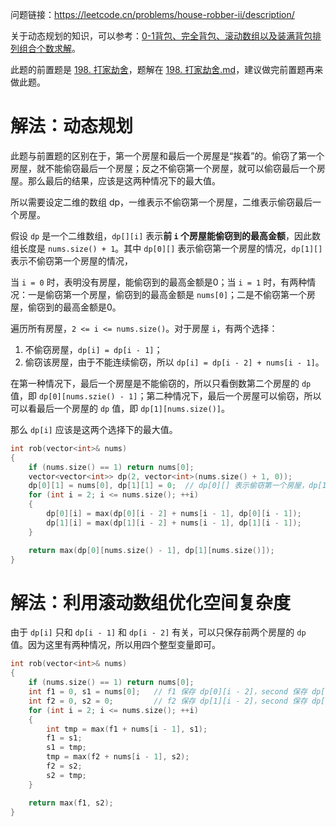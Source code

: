 问题链接：https://leetcode.cn/problems/house-robber-ii/description/

关于动态规划的知识，可以参考：[0-1背包、完全背包、滚动数组以及装满背包排列组合个数求解](https://github.com/SakuraMayAi/Tricks-of-Programming/blob/main/Algorithms%20And%20Data%20Structure/0-1%E8%83%8C%E5%8C%85%E3%80%81%E5%AE%8C%E5%85%A8%E8%83%8C%E5%8C%85%E3%80%81%E6%BB%9A%E5%8A%A8%E6%95%B0%E7%BB%84%E4%BB%A5%E5%8F%8A%E8%A3%85%E6%BB%A1%E8%83%8C%E5%8C%85%E6%8E%92%E5%88%97%E7%BB%84%E5%90%88%E4%B8%AA%E6%95%B0%E6%B1%82%E8%A7%A3.md)。

此题的前置题是 [198. 打家劫舍](https://leetcode.cn/problems/house-robber/description/)，题解在 [198. 打家劫舍.md](https://github.com/SakuraMayAi/LintCode/blob/main/Dynamic%20Programming/198.%20%E6%89%93%E5%AE%B6%E5%8A%AB%E8%88%8D.md)，建议做完前置题再来做此题。

# 解法：动态规划

此题与前置题的区别在于，第一个房屋和最后一个房屋是“挨着”的。偷窃了第一个房屋，就不能偷窃最后一个房屋；反之不偷窃第一个房屋，就可以偷窃最后一个房屋。那么最后的结果，应该是这两种情况下的最大值。

所以需要设定二维的数组 dp，一维表示不偷窃第一个房屋，二维表示偷窃最后一个房屋。

假设 `dp` 是一个二维数组，`dp[][i]` 表示**前 `i` 个房屋能偷窃到的最高金额**，因此数组长度是 `nums.size() + 1`。其中 `dp[0][]` 表示偷窃第一个房屋的情况，`dp[1][]` 表示不偷窃第一个房屋的情况，

当 `i = 0` 时，表明没有房屋，能偷窃到的最高金额是0；当 `i = 1` 时，有两种情况：一是偷窃第一个房屋，偷窃到的最高金额是 `nums[0]`；二是不偷窃第一个房屋，偷窃到的最高金额是0。

遍历所有房屋，`2 <= i <= nums.size()`。对于房屋 `i`，有两个选择：
1. 不偷窃房屋，`dp[i] = dp[i - 1]`；
2. 偷窃该房屋，由于不能连续偷窃，所以 `dp[i] = dp[i - 2] + nums[i - 1]`。

在第一种情况下，最后一个房屋是不能偷窃的，所以只看倒数第二个房屋的 `dp` 值，即 `dp[0][nums.szie() - 1]`；第二种情况下，最后一个房屋可以偷窃，所以可以看最后一个房屋的 `dp` 值，即 `dp[1][nums.size()]`。

那么 `dp[i]` 应该是这两个选择下的最大值。

```cpp
int rob(vector<int>& nums)
{
    if (nums.size() == 1) return nums[0];
    vector<vector<int>> dp(2, vector<int>(nums.size() + 1, 0));
    dp[0][1] = nums[0], dp[1][1] = 0;  // dp[0][] 表示偷窃第一个房屋，dp[1] 表示不偷窃
    for (int i = 2; i <= nums.size(); ++i)
    {
        dp[0][i] = max(dp[0][i - 2] + nums[i - 1], dp[0][i - 1]);
        dp[1][i] = max(dp[1][i - 2] + nums[i - 1], dp[1][i - 1]);
    }

    return max(dp[0][nums.size() - 1], dp[1][nums.size()]);
}
```

# 解法：利用滚动数组优化空间复杂度

由于 `dp[i]` 只和 `dp[i - 1]` 和 `dp[i - 2]` 有关，可以只保存前两个房屋的 `dp` 值。因为这里有两种情况，所以用四个整型变量即可。

```cpp
int rob(vector<int>& nums)
{
    if (nums.size() == 1) return nums[0];
    int f1 = 0, s1 = nums[0];   // f1 保存 dp[0][i - 2]，second 保存 dp[0][i - 1]
    int f2 = 0, s2 = 0;         // f2 保存 dp[1][i - 2]，second 保存 dp[1][i - 1]
    for (int i = 2; i <= nums.size(); ++i)
    {
        int tmp = max(f1 + nums[i - 1], s1);
        f1 = s1;
        s1 = tmp;
        tmp = max(f2 + nums[i - 1], s2);
        f2 = s2;
        s2 = tmp;
    }

    return max(f1, s2);
}
```
